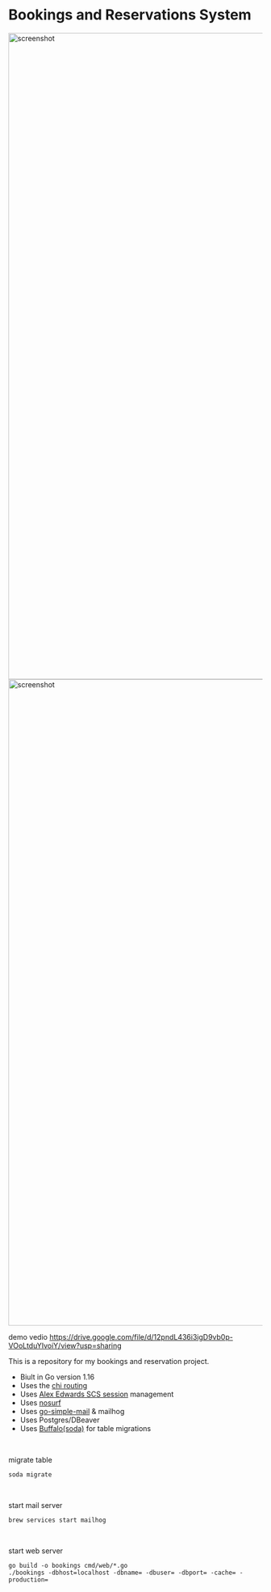 
# Bookings and Reservations System

<img width="1279" alt="screenshot" src="https://user-images.githubusercontent.com/33279791/126778592-c3664ae0-2436-468e-bee0-c66583e59d0d.png">
<img width="1279" alt="screenshot" src="https://user-images.githubusercontent.com/33279791/127741362-7f8e9cdb-a409-4b33-98bb-6f033fed9a1a.png">

demo vedio
https://drive.google.com/file/d/12pndL436i3igD9vb0p-VOoLtduYIvoiY/view?usp=sharing


This is a repository for my bookings and reservation project.

- Biult in Go version 1.16
- Uses the [chi routing](https://github.com/go-chi/chi)
- Uses [Alex Edwards SCS session](https://github.com/alexedwards/scs/v2) management
- Uses [nosurf](https://github.com/justinas/nosurf)
- Uses [go-simple-mail](https://github.com/xhit/go-simple-mail) & mailhog
- Uses Postgres/DBeaver
- Uses [Buffalo(soda)](https://gobuffalo.io/en/docs/db/migrations) for table migrations

</br>

migrate table
```bash=
soda migrate
```

</br>

start mail server
```bash=
brew services start mailhog
```

</br>

start web server
```bash=
go build -o bookings cmd/web/*.go
./bookings -dbhost=localhost -dbname= -dbuser= -dbport= -cache= -production=
```
